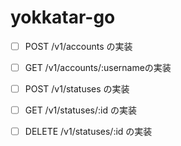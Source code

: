 # yokkatar-go

 - [ ] POST   /v1/accounts の実装
 - [ ] GET    /v1/accounts/:usernameの実装
 - [ ] POST   /v1/statuses の実装
 - [ ] GET    /v1/statuses/:id の実装
 - [ ] DELETE /v1/statuses/:id の実装
 